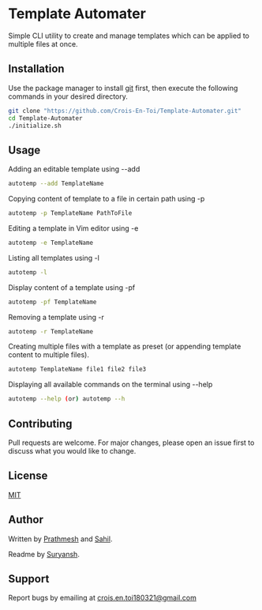 # Template Automater
Simple CLI utility to create and manage templates which can be applied to multiple files at once.


## Installation

Use the package manager to install [git](https://git-scm.com/book/en/v2/Getting-Started-Installing-Git) first, then execute the following commands in your desired directory.

```bash
git clone "https://github.com/Crois-En-Toi/Template-Automater.git"
cd Template-Automater
./initialize.sh
```

## Usage
Adding an editable template using --add
```bash
autotemp --add TemplateName
```

Copying content of template to a file in certain path using -p
```bash
autotemp -p TemplateName PathToFile
```

Editing a template in Vim editor using -e
```bash
autotemp -e TemplateName
```

Listing all templates using -l
```bash
autotemp -l
```

Display content of a template using -pf
```bash
autotemp -pf TemplateName
```

Removing a template using -r
```bash
autotemp -r TemplateName
```



Creating multiple files with a template as preset (or appending template content to multiple files).
```bash
autotemp TemplateName file1 file2 file3
```

Displaying all available commands on the terminal using --help
```bash
autotemp --help (or) autotemp --h
```

## Contributing
Pull requests are welcome. For major changes, please open an issue first to discuss what you would like to change.

## License
[MIT](https://choosealicense.com/licenses/mit/)

## Author
Written by [Prathmesh](https://github.com/ozer619) and [Sahil](https://github.com/Sahil-101).

Readme by [Suryansh](https://github.com/Hit360D).

## Support
Report bugs by emailing at crois.en.toi180321@gmail.com 
